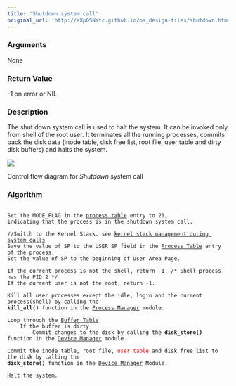 ```yaml
---
title: 'Shutdown system call'
original_url: 'http://eXpOSNitc.github.io/os_design-files/shutdown.html'
---
```


### Arguments
None

### Return Value
-1 on error or NIL

### Description
The shut down system call is used to halt the system. It can be invoked only from shell of the root user. It terminates all the running processes, commits back the disk data (inode table, disk free list, root file, user table and dirty disk buffers) and halts the system.

![](https://exposnitc.github.io/img/roadmap/shutdown.png)

Control flow diagram for *Shutdown* system call


### Algorithm

<pre><code>  
Set the MODE_FLAG in the <a href="process_table.html">process table</a> entry to 21, 
indicating that the process is in the shutdown system call.
	
//Switch to the Kernel Stack. see <a href="stack_smcall.html">kernel stack management during system calls</a>
Save the value of SP to the USER SP field in the <a href="process_table.html">Process Table</a> entry of the process.
Set the value of SP to the beginning of User Area Page.

If the current process is not the shell, return -1.	/* Shell process has the PID 2 */
If the current user is not the root, return -1.

Kill all user processes except the idle, login and the current process(shell) by calling the 
<b>kill_all()</b> function in the <a href="../os_modules/Module_1.html">Process Manager</a> module.

Loop through the <a href="../os_design-files/mem_ds.html#buffer_table">Buffer Table</a>
	If the buffer is dirty
		Commit changes to the disk by calling the <b>disk_store()</b> function in the <a href="../os_modules/Module_4.html">Device Manager</a> module.

Commit the inode table, root file, <font color="red">user table</font> and disk free list to the disk by calling the 
<b>disk_store()</b> function in the <a href="../os_modules/Module_4.html">Device Manager</a> Module.

Halt the system.
</code></pre>  